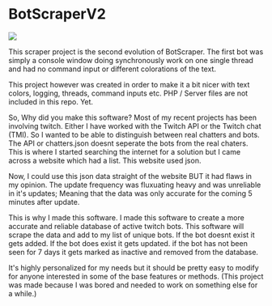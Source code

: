 # BotScraperV2
![](http://bytevaultstudio.se/ShareX/CB5qyH6HSc.gif)

This scraper project is the second evolution of BotScraper.
The first bot was simply a console window doing synchronously work on one single thread and had no command input or different colorations of the text.

This project however was created in order to make it a bit nicer with text colors, logging, threads, command inputs etc.
PHP / Server files are not included in this repo. Yet.

So, Why did you make this software?
Most of my recent projects has been involving twitch. Either I have worked with the Twitch API or the Twitch chat (TMI).
So I wanted to be able to distinguish between real chatters and bots. The API or chatters.json doesnt seperate the bots from the real chaters.
This is where I started searching the internet for a solution but I came across a website which had a list. This website used json.

Now, I could use this json data straight of the website BUT it had flaws in my opinion. 
The update frequency was fluxuating heavy and was unreliable in it's updates; Meaning that the data was only accurate for the coming 5 minutes after update.

This is why I made this software. I made this software to create a more accurate and reliable database of active twitch bots.
This software will scrape the data and add to my list of unique bots. 
If the bot doesnt exist it gets added.
If the bot does exist it gets updated.
if the bot has not been seen for 7 days it gets marked as inactive and removed from the database.

It's highly personalized for my needs but it should be pretty easy to modify for anyone interested in some of the base features or methods.
(This project was made because I was bored and needed to work on something else for a while.)
